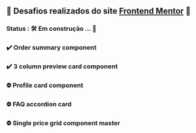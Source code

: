
## 🔰 Desafios realizados do site <a href="https://www.frontendmentor.io/challenges" target="_blank" rel="external">Frontend Mentor</a> 🔰 
### Status : 🛠️ Em construção ... 🚧

### ✔️ Order summary component
### ✔️ 3 column preview card component
### ⛔ Profile card component
### ⛔ FAQ accordion card
### ⛔ Single price grid component master
